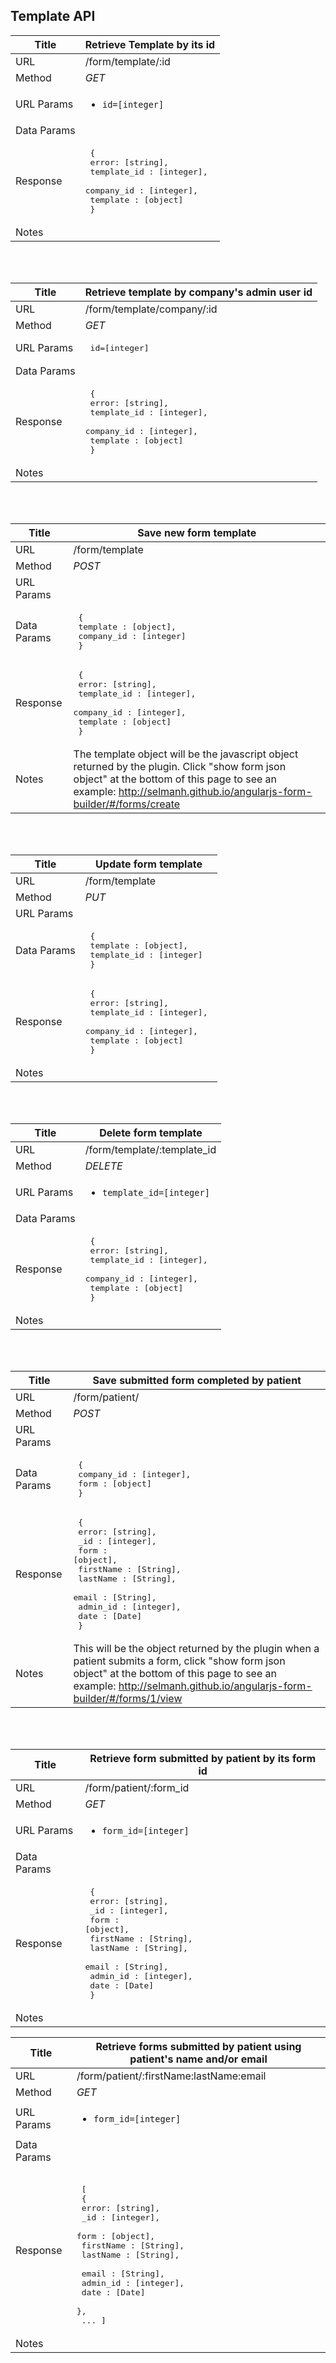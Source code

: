 ## Template API

| Title            | Retrieve Template by its id                                                                  |
|------------------|----------------------------------------------------------------------------------------------|
| URL              | /form/template/:id                                                                           |
| Method           | _GET_                                                                                        |
| URL Params       | <ul><li> <code>id=[integer]<code> </li></ul>                                                             |
| Data Params      |                                                                                              |
| Response         | <pre> { <br> error: [string],<br> template_id : [integer],<br> company_id : [integer],<br> template : [object]<br> } </pre> |
| Notes            |                                                                                              |

<br>
<br>

| Title            | Retrieve template by company's admin user id                                                                 |
|------------------|----------------------------------------------------------------------------------------------|
| URL              | /form/template/company/:id                                                                          |
| Method           | _GET_                                                                                        |
| URL Params       | <pre>  id=[integer]  </pre>                                                                     |
| Data Params      |                                                                                              |
| Response         | <pre> { <br> error: [string],<br> template_id : [integer],<br> company_id : [integer],<br> template : [object]<br> } </pre> |
| Notes            |                                                                                              |

<br>
<br>

| Title            | Save new form template                                                 |
|------------------|----------------------------------------------------------------------------------------------|
| URL              | /form/template                                                                       |
| Method           | _POST_                                                                                        |
| URL Params       |                                     |
| Data Params      |  <pre> {<br> template : [object],<br> company_id : [integer] <br> } </pre>                  |
| Response         | <pre> { <br> error: [string],<br> template_id : [integer], <br> company_id : [integer],<br> template : [object]<br> } </pre> |
| Notes            | The template object will be the javascript object returned by the plugin. Click "show form json object" at the bottom of this page to see an example: http://selmanh.github.io/angularjs-form-builder/#/forms/create           |

<br>
<br>

| Title            | Update form template                                                                 |
|------------------|----------------------------------------------------------------------------------------------|
| URL              | /form/template                                                                           |
| Method           | _PUT_                                                                                        |
| URL Params       |                                                              |
| Data Params      |   <pre> {<br> template : [object], <br> template_id : [integer] <br> } </pre>                          |
| Response         | <pre> { <br> error: [string],<br> template_id : [integer], <br> company_id : [integer],<br> template : [object]<br> } </pre> |
| Notes            |                                                                                              |

<br>
<br>

| Title            | Delete form template                                                                  |
|------------------|----------------------------------------------------------------------------------------------|
| URL              | /form/template/:template_id                                                                           |
| Method           | _DELETE_                                                                                        |
| URL Params       | <ul><li> <code>template_id=[integer]<code> </li></ul>                                                             |
| Data Params      |                                                                                              |
| Response         | <pre> { <br> error: [string],<br> template_id : [integer],<br> company_id : [integer],<br> template : [object]<br> } </pre> |
| Notes            |                                                                                              |

<br>
<br>

| Title            | Save submitted form completed by patient              |
|------------------|----------------------------------------------------------------------------------------------|
| URL              | /form/patient/                                                                           |
| Method           | _POST_                                                                                        |
| URL Params       |                                                              |
| Data Params      | <pre> { <br> company_id : [integer],<br> form : [object]<br> } </pre>                         |
| Response         | <pre> { <br> error: [string], <br> _id : [integer], <br> form : [object], <br> firstName : [String], <br> lastName : [String], <br> email : [String], <br> admin_id : [integer], <br> date : [Date]<br> } </pre> |
| Notes            | This will be the object returned by the plugin when a patient submits a form, click "show form json object" at the bottom of this page to see an example: http://selmanh.github.io/angularjs-form-builder/#/forms/1/view            |

<br>
<br>

| Title            | Retrieve form submitted by patient by its form id                                                    |
|------------------|----------------------------------------------------------------------------------------------|
| URL              | /form/patient/:form_id                                                                          |
| Method           | _GET_                                                                                        |
| URL Params       | <ul><li> <code>form_id=[integer]<code> </li></ul>                                                             |
| Data Params      |                                                                                              |
| Response         | <pre> { <br> error: [string], <br> _id : [integer], <br> form : [object], <br> firstName : [String], <br> lastName : [String], <br> email : [String], <br> admin_id : [integer], <br> date : [Date]<br> } </pre>  |
| Notes            |                                                                                              |








| Title            | Retrieve forms submitted by patient using patient's name and/or email                                  |
|------------------|----------------------------------------------------------------------------------------------|
| URL              | /form/patient/:firstName:lastName:email                                     |
| Method           | _GET_                                                                                        |
| URL Params       | <ul><li> <code>form_id=[integer]<code> </li></ul>                                                             |
| Data Params      |                                                                                              |
| Response         | <pre> <br> [ <br> { <br> error: [string], <br> _id : [integer], <br> form : [object], <br> firstName : [String], <br> lastName : [String], <br> email : [String], <br> admin_id : [integer], <br> date : [Date]<br> }, <br> ... ] </pre> |
| Notes            |                                                                                              |